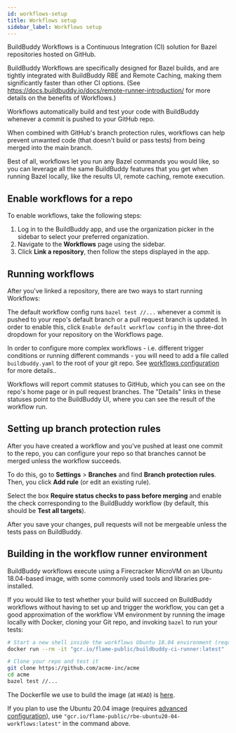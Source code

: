 ```yaml
---
id: workflows-setup
title: Workflows setup
sidebar_label: Workflows setup
---
```


BuildBuddy Workflows is a Continuous Integration (CI) solution for Bazel
repositories hosted on GitHub.

BuildBuddy Workflows are specifically designed for Bazel builds, and are
tightly integrated with BuildBuddy RBE and Remote Caching, making them
significantly faster than other CI options. (See https://docs.buildbuddy.io/docs/remote-runner-introduction/
for more details on the benefits of Workflows.)

Workflows automatically build and test your code with
BuildBuddy whenever a commit is pushed to your GitHub repo.

When combined with GitHub's branch protection rules, workflows can help prevent
unwanted code (that doesn't build or pass tests) from being merged into the main branch.

Best of all, workflows let you run any Bazel commands you would like,
so you can leverage all the same BuildBuddy features that you get when
running Bazel locally, like the results UI, remote caching, remote execution.

## Enable workflows for a repo

To enable workflows, take the following steps:

1. Log in to the BuildBuddy app, and use the organization picker in the
   sidebar to select your preferred organization.
1. Navigate to the **Workflows** page using the sidebar.
1. Click **Link a repository**, then follow the steps displayed in the app.

## Running workflows

After you've linked a repository, there are two ways to start running Workflows:

The default workflow config runs `bazel test //...` whenever a commit is pushed to your repo's default branch or a pull request branch is updated. In order to enable this, click `Enable default workflow config`
in the three-dot dropdown for your repository on the Workflows page.

In order to configure more complex workflows - i.e. different trigger conditions or running different commands - you will need to add a file called `buildbuddy.yaml` to the root of your git repo. See [workflows configuration](workflows-config.md) for more details..

Workflows will report commit statuses to GitHub, which you can see on the repo's home page or in pull request branches. The "Details" links in these statuses point to the BuildBuddy UI, where you can see the result of the workflow run.

## Setting up branch protection rules

After you have created a workflow and you've pushed at least one commit
to the repo, you can configure your repo so that branches cannot be
merged unless the workflow succeeds.

To do this, go to **Settings** > **Branches** and find **Branch protection rules**.
Then, you click **Add rule** (or edit an existing rule).

Select the box **Require status checks to pass before merging** and enable
the check corresponding to the BuildBuddy workflow (by default, this should
be **Test all targets**).

After you save your changes, pull requests will not be mergeable unless
the tests pass on BuildBuddy.

## Building in the workflow runner environment

BuildBuddy workflows execute using a Firecracker MicroVM on an Ubuntu
18.04-based image, with some commonly used tools and libraries
pre-installed.

If you would like to test whether your build will succeed on
BuildBuddy workflows without having to set up and trigger the workflow,
you can get a good approximation of the workflow VM environment by running
the image locally with Docker, cloning your Git repo, and invoking
`bazel` to run your tests:

```bash
# Start a new shell inside the workflows Ubuntu 18.04 environment (requires docker)
docker run --rm -it "gcr.io/flame-public/buildbuddy-ci-runner:latest"

# Clone your repo and test it
git clone https://github.com/acme-inc/acme
cd acme
bazel test //...
```

The Dockerfile we use to build the image (at `HEAD`) is [here](https://github.com/buildbuddy-io/buildbuddy/blob/master/enterprise/dockerfiles/ci_runner_image/Dockerfile).

If you plan to use the Ubuntu 20.04 image (requires [advanced configuration](workflows-config#linux-image-configuration)), use
`"gcr.io/flame-public/rbe-ubuntu20-04-workflows:latest"` in the command
above.
